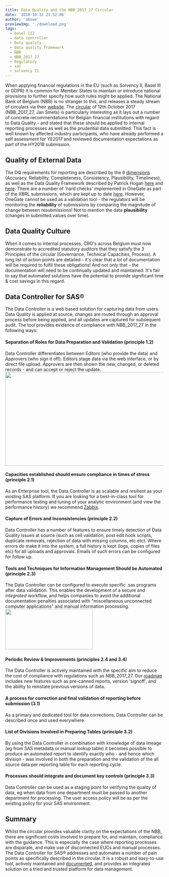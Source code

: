 ```yaml
---
title: Data Quality and the NBB_2017_27 Circular
date: '2018-10-13 21:52:06'
author: 'abowe'
previewImg: './download.png'
tags:
  - basel III
  - data controller
  - Data quality
  - data quality framework
  - NBB
  - NBB_2017_27
  - Regulatory
  - sas
  - solvency II
---
```


When applying financial regulations in the EU (such as Solvency II, Basel III or GDPR) it is common for Member States to maintain or introduce national provisions to further specify how such rules might be applied. The National Bank of Belgium (NBB) is no stranger to this, and releases a steady stream of circulars via their <a href="https://www.nbb.be/en/financial-oversight/general/news/circulars-and-communications">website</a>. The <a href="https://www.nbb.be/doc/cp/eng/2017/20171012_nbb_2017_27.pdf">circular</a> of 12th October 2017 (NBB_2017_27, Jan Smets) is particularly interesting as it lays out a number of concrete recommendations for Belgian financial institutions with regard to Data Quality - and stated that these should be applied to internal reporting processes as well as the prudential data submitted. This fact is well known by affected industry participants, who have already performed a self assessment for YE2017 and reviewed documentation expectations as part of the HY2018 submission. <h2>Quality of External Data</h2> The DQ requirements for reporting are described by the 6 <a href="https://www.nbb.be/doc/cp/eng/2017/20171012_nbb_2017_27_annex.pdf">dimensions</a> (Accuracy, Reliability, Completeness, Consistency, Plausibility, Timeliness), as well as the Data Quality Framework described by Patrick Hogan <a href="https://www.bankingsupervision.europa.eu/press/conferences/sup_rep_conf/shared/pdf/Item4_1_PatrickHogan.pdf">here</a> and <a href="https://www.bankingsupervision.europa.eu/press/conferences/sup_rep_conf/shared/pdf/2017/Data_quality_framework_tools_and_products.pdf">here</a>. There are a number of 'hard checks' implemented in OneGate as part of the XBRL submissions, which are kept up to date <a href="http://www.eba.europa.eu/risk-analysis-and-data/reporting-frameworks">here</a>. However, OneGate cannot be used as a validation tool - the regulators will be monitoring the <strong>reliability</strong> of submissions by comparing the magnitude of change between resubmissions! Not to mention the data <strong>plausibility</strong> (changes in submitted values over time). <h2>Data Quality Culture</h2> When it comes to internal processes, CRO's across Belgium must now demonstrate to accredited statutory auditors that they satisfy the 3 Principles of the circular (Governance, Technical Capacities, Process). A long list of action points are detailed - it's clear that a <em>lot</em> of documentation will be required to fulfil these obligations! And not only that - the documentation will need to be continually updated and maintained. It's fair to say that automated solutions have the potential to provide significant time &amp; cost savings in this regard. <h2>Data Controller for SAS®</h2> The Data Controller is a web based solution for capturing data from users. Data Quality is applied at source, changes are routed through an approval process before being applied, and all updates are captured for subsequent audit. The tool provides evidence of compliance with NBB_2017_27 in the following ways: <h4>Separation of Roles for Data Preparation and Validation (principle 1.2)</h4> Data Controller differentiates between Editors (who provide the data) and Approvers (who sign it off). Editors stage data via the web interface, or by direct file upload. Approvers are then shown the new, changed, or deleted records - and can accept or reject the update. <a href="https://datacontroller.io/wp-content/uploads/2018/10/Screen-Shot-2018-10-13-at-22.50.56.png"><img class="aligncenter wp-image-962" src="https://datacontroller.io/wp-content/uploads/2018/10/Screen-Shot-2018-10-13-at-22.50.56.png" alt="" width="553" height="296" /></a> <h4>Capacities established should ensure compliance in times of stress (principle 2.1)</h4> As an Enterprise tool, the Data Controller is as scalable and resilient as your existing SAS platform. If you are looking for a best-in-class tool for performance testing and tuning of your analytic environment (and view the performance history) we recommend <a href="https://www.zabbix.com/">Zabbix</a>. <h4>Capture of Errors and Inconsistencies (principle 2.2)</h4> Data Controller has a number of features to ensure timely detection of Data Quality issues at source (such as cell validation, post edit hook scripts, duplicate removals, rejection of data with missing columns, etc etc). Where errors do make it into the system, a full history is kept (logs, copies of files etc) for all uploads and approvals. Emails of such errors can be configured for follow up. <h4>Tools and Techniques for Information Management Should be Automated (principle 2.3)</h4> The Data Controller can be configured to execute specific .sas programs after data validation. This enables the development of a secure and <em>integrated</em> workflow, and helps companies to avoid the additional documentation penalties associated with "miscellaneous unconnected computer applications" and manual information processing. <a href="https://datacontroller.io/wp-content/uploads/2018/10/Screen-Shot-2018-10-13-at-22.53.38.png"><img class="aligncenter wp-image-963" src="https://datacontroller.io/wp-content/uploads/2018/10/Screen-Shot-2018-10-13-at-22.53.38.png" alt="" width="278" height="128" /></a> &nbsp; <h4>Periodic Review &amp; Improvements (principles 2.4 and 3.4)</h4> The Data Controller is actively maintained with the specific aim to reduce the cost of compliance with regulations such as NBB_2017_27. Our <a href="https://slides.com/allanbowe/datacontroller/#/">roadmap</a> includes new features such as pre-canned reports, version 'signoff', and the ability to reinstate previous versions of data. <h4>A process for correction and final validation of reporting before submission (3.1)</h4> As a primary and dedicated tool for data corrections, Data Controller can be described once and used everywhere. <h4>List of Divisions Involved in Preparing Tables (principle 3.2)</h4> By using the Data Controller in combination with knowledge of data lineage (eg from SAS metadata or manual lookup table) it becomes possible to produce an automated report to identify exactly who - and hence which division - was involved in both the preparation and the validation of the all source data per reporting table for each reporting cycle. <h4>Processes should integrate and document key controls (principle 3.3)</h4> Data Controller can be used as a staging point for verifying the quality of data, eg when data from one department must be passed to another department for processing. The user access policy will be as per the existing policy for your SAS environment. <h2>Summary</h2> Whilst the circular provides valuable clarity on the expectations of the NBB, there are significant costs involved to prepare for, and maintain, compliance with the guidance. This is especially the case where reporting processes are disparate, and make use of disconnected EUCs and manual processes. The Data Controller for SAS® addresses and automates a number of pain points as specifically described in the circular. It is a robust and easy-to-use tool, actively maintained and <a href="http://docs.datacontroller.io">documented</a>, and provides an integrated solution on a tried and trusted platform for data management. &nbsp;
